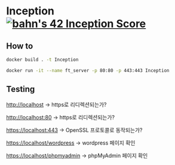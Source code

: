 # Inception [![bahn's 42 Inception Score](https://badge42.vercel.app/api/v2/cl1n6fb2j003009l0lfanbfyx/project/2586655)](https://github.com/JaeSeoKim/badge42)

## How to

```bash
docker build . -t Inception
```

```bash
docker run -it --name ft_server -p 80:80 -p 443:443 Inception
```

## Testing
[http://localhost](http://localhost/) -> https로 리디렉션되는가?

[http://localhost:80](http://localhost/) -> https로 리디렉션되는가?

[https://localhost:443](https://localhost/) -> OpenSSL 프로토콜로 동작되는가?

[https://localhost/wordpress](https://localhost/wordpress) -> wordpress 페이지 확인

[https://localhost/phpmyadmin](https://localhost/phpmyadmin) -> phpMyAdmin 페이지 확인